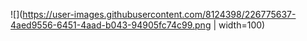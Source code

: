 
![](https://user-images.githubusercontent.com/8124398/226775637-4aed9556-6451-4aad-b043-94905fc74c99.png | width=100)
